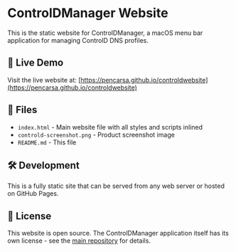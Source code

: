 # ControlDManager Website

This is the static website for ControlDManager, a macOS menu bar application for managing ControlD DNS profiles.

## 🚀 Live Demo

Visit the live website at: [https://pencarsa.github.io/controldwebsite](https://pencarsa.github.io/controldwebsite)

## 📁 Files

- `index.html` - Main website file with all styles and scripts inlined
- `controld-screenshot.png` - Product screenshot image
- `README.md` - This file

## 🛠️ Development

This is a fully static site that can be served from any web server or hosted on GitHub Pages.



## 📄 License

This website is open source. The ControlDManager application itself has its own license - see the [main repository](https://github.com/pencarsa/controldmanager) for details.
